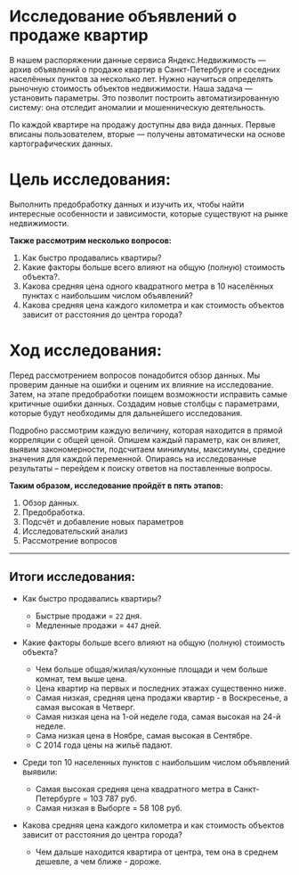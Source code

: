 # Исследование объявлений о продаже квартир

В нашем распоряжении данные сервиса Яндекс.Недвижимость — архив объявлений о продаже квартир в Санкт-Петербурге и соседних населённых пунктов за несколько лет. Нужно научиться определять рыночную стоимость объектов недвижимости. Наша задача — установить параметры. Это позволит построить автоматизированную систему: она отследит аномалии и мошенническую деятельность. 

По каждой квартире на продажу доступны два вида данных. Первые вписаны пользователем, вторые — получены автоматически на основе картографических данных.

# **Цель исследования:** 

Выполнить предобработку данных и изучить их, чтобы найти интересные особенности и зависимости, которые существуют на рынке недвижимости. 

**Также рассмотрим несколько вопросов:**
1.	Как быстро продавались квартиры?
2.	Какие факторы больше всего влияют на общую (полную) стоимость объекта?.
3.	Какова средняя цена одного квадратного метра в 10 населённых пунктах с наибольшим числом объявлений?
4.	Какова средняя цена каждого километра и как стоимость объектов зависит от расстояния до центра города?

# **Ход исследования:**

Перед рассмотрением вопросов понадобится обзор данных.
Мы проверим данные на ошибки и оценим их влияние на исследование. 
Затем, на этапе предобработки поищем возможности исправить самые критичные ошибки данных.
Создадим новые столбцы с параметрами, которые будут необходимы для дальнейшего исследования.

Подробно рассмотрим каждую величину, которая находится в прямой корреляции с общей ценой. 
Опишем каждый параметр, как он влияет, выявим закономерности, подсчитаем минимумы, максимумы,
средние значения для каждой переменной.
Опираясь на исследованные результаты – перейдем к поиску ответов на поставленные вопросы.

**Таким образом, исследование пройдёт в пять этапов:**
1.	Обзор данных.
2.	Предобработка.
3.	Подсчёт и добавление новых параметров
4.	Исследовательский анализ
5.	Рассмотрение вопросов

___

## Итоги исследования:
* Как быстро продавались квартиры?
  * Быстрые продажи = `22` дня.
  * Медленные продажи = `447` дней.

* Какие факторы больше всего влияют на общую (полную) стоимость объекта?
  * Чем больше общая/жилая/кухонные площади и чем больше комнат, тем выше цена.
  * Цена квартир на первых и последних этажах существенно ниже.
  * Самая низкая, средняя цена продажи квартир - в Воскресенье, а самая высокая в Четверг.
  * Самая низкая цена на 1-ой неделе года, самая высокая на 24-й неделе.
  * Сама низкая цена в Ноябре, самая высокая в Сентябре.
  * С 2014 года цены на жильё падают. 

* Среди топ 10 населенных пунктов с наибольшим числом объявлений выявили:
  * Самая высокая средняя цена квадратного метра в Санкт-Петербурге = 103 787 руб.
  * Самая низкая в Выборге = 58 108 руб.

* Какова средняя цена каждого километра и как стоимость объектов зависит от расстояния до центра города?
  * Чем дальше находится квартира от центра, тем она в среднем дешевле, а чем ближе - дороже.
